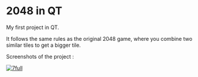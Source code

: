 # 2048 in QT

My first project in QT.

It follows the same rules as the original 2048 game, where you combine two similar tiles to get a bigger tile.

Screenshots of the project :

[
![7full](https://user-images.githubusercontent.com/20863182/33231119-da4074cc-d215-11e7-92b0-8d8b282a45c6.png)
](url)
